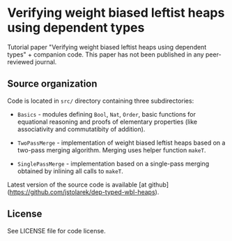 Verifying weight biased leftist heaps using dependent types
===========================================================

Tutorial paper "Verifying weight biased leftist heaps using
dependent types" + companion code. This paper has not been
published in any peer-reviewed journal.

## Source organization

Code is located in `src/` directory containing three subdirectories:

  * `Basics` - modules defining `Bool`, `Nat`, `Order`, basic functions
    for equational reasoning and proofs of elementary properties (like
    associativity and commutatibity of addition).

  * `TwoPassMerge` - implementation of weight biased leftist heaps based
    on a two-pass merging algorithm. Merging uses helper function
    `makeT`.

  * `SinglePassMerge` - implementation based on a single-pass merging
    obtained by inlining all calls to `makeT`.

Latest version of the source code is available [at github]
(https://github.com/jstolarek/dep-typed-wbl-heaps).

## License

See LICENSE file for code license.
